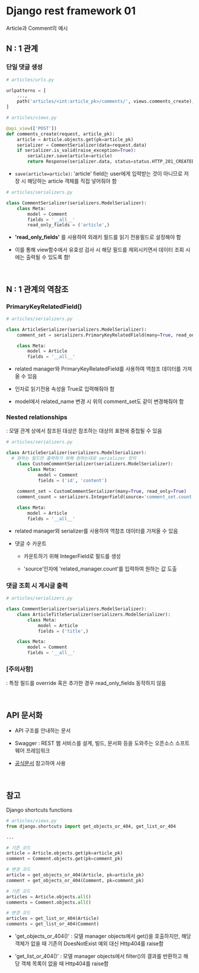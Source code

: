 # Django rest framework 01

Article과 Comment의 예시

## N : 1 관계

### 단일 댓글 생성
```python
# articles/urls.py

urlpatterns = [
    ...,
    path('articles/<int:article_pk>/comments/', views.comments_create),
]
```
```python
# articles/views.py

@api_view(['POST'])
def comments_create(request, article_pk):
    article = Article.objects.get(pk=article_pk)
    serializer = CommentSerializer(data=request.data)
    if serializer.is_valid(raise_exception=True):
        serializer.save(article=article)
        return Response(serializer.data, status=status.HTTP_201_CREATED)
```
- `save(article=article)`: 'article' field는 user에게 입력받는 것이 아니므로 저장 시 해당하는 article 객체를 직접 넣어줘야 함

```python
# articles/serializers.py

class CommentSerializer(serializers.ModelSerializer):
    class Meta:
        model = Comment
        fields = '__all__'
        read_only_fields = ('article',)
```
- __'read_only_fields'__ 를 사용하여 외래키 필드를 읽기 전용필드로 설정해야 함

- 이를 통해 view함수에서 유효성 검사 시 해당 필드를 제외시키면서 데이터 조회 시에는 출력될 수 있도록 함!

<br>

## N : 1 관계의 역참조

### PrimaryKeyRelatedField()
```python
# articles/serializers.py

class ArticleSerializer(serializers.ModelSerializer):
    comment_set = serializers.PrimaryKeyRelatedField(many=True, read_only=True)

    class Meta:
        model = Article
        fields = '__all__'
```
- related manager와 PrimaryKeyRelatedField를 사용하여 역참조 데이터를 가져올 수 있음

- 인자로 읽기전용 속성을 True로 입력해줘야 함

- model에서 related_name 변경 시 위의 comment_set도 같이 변경해줘야 함


### Nested relationships

: 모델 관계 상에서 참조된 대상은 참조하는 대상의 표현에 중첩될 수 있음

```python
# articles/serializers.py

class ArticleSerializer(serializers.ModelSerializer):
  # 원하는 필드만 출력하기 위해 원하는대로 serializer 정의
    class CustomCommentSerializer(serializers.ModelSerializer):
        class Meta:
            model = Comment
            fields = ('id', 'content')
    
    comment_set = CustomCommentSerializer(many=True, read_only=True)
    comment_count = serializers.IntegerField(source='comment_set.count', read_only=True)

    class Meta:
        model = Article
        fields = '__all__'
```
- related manager와 serializer를 사용하여 역참조 데이터를 가져올 수 있음

- 댓글 수 카운트
  - 카운트하기 위해 IntegerField로 필드를 생성

  - 'source'인자에 'related_manager.count'를 입력하여 원하는 값 도출

### 댓글 조회 시 게시글 출력
```python
# articles/serializers.py

class CommentSerializer(serializers.ModelSerializer):
    class ArticleTitleSerializer(serializers.ModelSerializer):
        class Meta:
            model = Article
            fields = ('title',)

    class Meta:
        model = Comment
        fields = '__all__'
```

### [주의사항]

: 특정 필드를 override 혹은 추가한 경우 read_only_fields 동작하지 않음


<br>

## API 문서화

- API 구조를 안내하는 문서

- Swagger : REST 웹 서비스를 설계, 빌드, 문서화 등을 도와주는 오픈소스 소프트웨어 프레임워크

- [공식문서](https://drf-yasg.readthedocs.io/en/stable/readme.html#quickstart) 참고하여 사용

<br>

## 참고

Django shortcuts functions
```python
# articles/views.py
from django.shortcuts import get_objects_or_404, get_list_or_404

...

# 기존 코드
article = Article.objects.get(pk=article_pk)
comment = Comment.objects.get(pk=comment_pk)

# 변경 코드
article = get_objects_or_404(Article, pk=article_pk)
comment = get_objects_or_404(Comment, pk=comment_pk)

# 기존 코드
articles = Article.objects.all()
comments = Comment.objects.all()

# 변경 코드
articles = get_list_or_404(Article)
comments = get_list_or_404(Comment)
```
- 'get_objects_or_404()' : 모델 manager objects에서 get()을 호출하지만, 해당 객체가 없을 때 기존의 DoesNotExist 예외 대신 Http404를 raise함

- 'get_list_or_404()' : 모델 manager objects에서 filter()의 결과를 반환하고 해당 객체 목록이 없을 때 Http404를 raise함